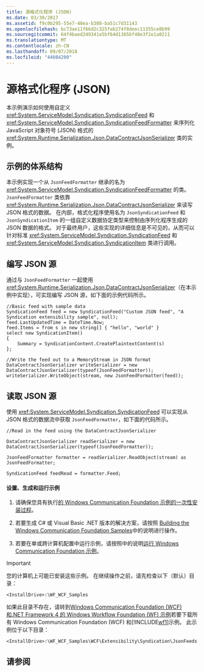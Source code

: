 ```yaml
---
title: 源格式化程序 (JSON)
ms.date: 03/30/2017
ms.assetid: f9c0b295-55e7-48ea-b308-ba51c7d31143
ms.openlocfilehash: bc73ae11f66d2c325fab274f8deec11355ce8b99
ms.sourcegitcommit: 64f4baed249341e5bf64d1385bf48e3f2e1a0211
ms.translationtype: MT
ms.contentlocale: zh-CN
ms.lasthandoff: 09/07/2018
ms.locfileid: "44084200"
---
```

# <a name="feed-formatter-json"></a>源格式化程序 (JSON)
本示例演示如何使用自定义 <xref:System.ServiceModel.Syndication.SyndicationFeed> 和 <xref:System.ServiceModel.Syndication.SyndicationFeedFormatter> 来序列化 JavaScript 对象符号 (JSON) 格式的 <xref:System.Runtime.Serialization.Json.DataContractJsonSerializer> 类的实例。  
  
## <a name="architecture-of-the-sample"></a>示例的体系结构  
 本示例实现一个从 `JsonFeedFormatter` 继承的名为 <xref:System.ServiceModel.Syndication.SyndicationFeedFormatter> 的类。 `JsonFeedFormatter` 类依靠 <xref:System.Runtime.Serialization.Json.DataContractJsonSerializer> 来读写 JSON 格式的数据。 在内部，格式化程序使用名为 `JsonSyndicationFeed` 和 `JsonSyndicationItem` 的一组自定义数据协定类型来控制由序列化程序生成的 JSON 数据的格式。 对于最终用户，这些实现的详细信息是不可见的，从而可以针对标准 <xref:System.ServiceModel.Syndication.SyndicationFeed> 和 <xref:System.ServiceModel.Syndication.SyndicationItem> 类进行调用。  
  
## <a name="writing-json-feeds"></a>编写 JSON 源  
 通过与 `JsonFeedFormatter` 一起使用 <xref:System.Runtime.Serialization.Json.DataContractJsonSerializer>（在本示例中实现），可实现编写 JSON 源，如下面的示例代码所示。  
  
```  
//Basic feed with sample data  
SyndicationFeed feed = new SyndicationFeed("Custom JSON feed", "A Syndication extensibility sample", null);  
feed.LastUpdatedTime = DateTime.Now;  
feed.Items = from s in new string[] { "hello", "world" }  
select new SyndicationItem()  
{  
    Summary = SyndicationContent.CreatePlaintextContent(s)  
};  
  
//Write the feed out to a MemoryStream in JSON format  
DataContractJsonSerializer writeSerializer = new DataContractJsonSerializer(typeof(JsonFeedFormatter));  
writeSerializer.WriteObject(stream, new JsonFeedFormatter(feed));  
```  
  
## <a name="reading-a-json-feed"></a>读取 JSON 源  
 使用 <xref:System.ServiceModel.Syndication.SyndicationFeed> 可以实现从 JSON 格式的数据流中获取 `JsonFeedFormatter`，如下面的代码所示。  
  
 `//Read in the feed using the DataContractJsonSerializer`  
  
 `DataContractJsonSerializer readSerializer = new DataContractJsonSerializer(typeof(JsonFeedFormatter));`  
  
 `JsonFeedFormatter formatter = readSerializer.ReadObject(stream) as JsonFeedFormatter;`  
  
 `SyndicationFeed feedRead = formatter.Feed;`  
  
#### <a name="to-set-up-build-and-run-the-sample"></a>设置、生成和运行示例  
  
1.  请确保您具有执行[的 Windows Communication Foundation 示例的一次性安装过程](../../../../docs/framework/wcf/samples/one-time-setup-procedure-for-the-wcf-samples.md)。  
  
2.  若要生成 C# 或 Visual Basic .NET 版本的解决方案，请按照 [Building the Windows Communication Foundation Samples](../../../../docs/framework/wcf/samples/building-the-samples.md)中的说明进行操作。  
  
3.  若要在单或跨计算机配置中运行示例，请按照中的说明[运行 Windows Communication Foundation 示例](../../../../docs/framework/wcf/samples/running-the-samples.md)。  
  
> [!IMPORTANT]
>  您的计算机上可能已安装这些示例。 在继续操作之前，请先检查以下（默认）目录：  
>   
>  `<InstallDrive>:\WF_WCF_Samples`  
>   
>  如果此目录不存在，请转到[Windows Communication Foundation (WCF) 和.NET Framework 4 的 Windows Workflow Foundation (WF) 示例](https://go.microsoft.com/fwlink/?LinkId=150780)若要下载所有 Windows Communication Foundation (WCF) 和[!INCLUDE[wf1](../../../../includes/wf1-md.md)]示例。 此示例位于以下目录：  
>   
>  `<InstallDrive>:\WF_WCF_Samples\WCF\Extensibility\Syndication\JsonFeeds`  
  
## <a name="see-also"></a>请参阅

